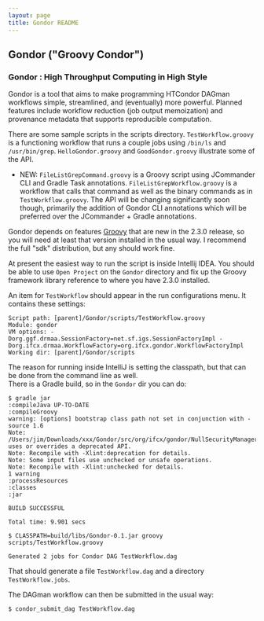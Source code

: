 ```yaml
---
layout: page
title: Gondor README
---
```


## Gondor ("Groovy Condor")
### Gondor : High Throughput Computing in High Style

Gondor is a tool that aims to make programming HTCondor DAGman workflows simple, streamlined, and (eventually) more
powerful.  Planned features include workflow reduction (job output memoization) and provenance metadata that supports
reproducible computation.

There are some sample scripts in the scripts directory.  `TestWorkflow.groovy` is a functioning workflow that runs a
couple jobs using `/bin/ls` and `/usr/bin/grep`.  `HelloGondor.groovy` and `GoodGondor.groovy` illustrate some of the API.

* NEW: `FileListGrepCommand.groovy` is a Groovy script using JCommander CLI and Gradle Task annotations.  `FileListGrepWorkflow.groovy` is a workflow that calls that command as well as the binary commands as in `TestWorkflow.groovy`.  The API will be changing significantly soon though, primarily the addition of Gondor CLI annotations which will be preferred over the JCommander + Gradle annotations.

Gondor depends on features [Groovy](http://groovy.codehaus.org/Download) that are new in the 2.3.0 release,
so you will need at least that version installed in the usual way.
I recommend the full "sdk" distribution, but any should work fine.

At present the easiest way to run the script is inside Intellij IDEA.
You should be able to use `Open Project` on the `Gondor` directory and fix up the Groovy framework library reference to where you have 2.3.0 installed.

An item for `TestWorkflow` should appear in the run configurations menu.  It contains these settings:

    Script path: [parent]/Gondor/scripts/TestWorkflow.groovy
    Module: gondor
    VM options: -Dorg.ggf.drmaa.SessionFactory=net.sf.igs.SessionFactoryImpl -Dorg.ifcx.drmaa.WorkflowFactory=org.ifcx.gondor.WorkflowFactoryImpl
    Working dir: [parent]/Gondor/scripts

The reason for running inside IntelliJ is setting the classpath, but that can be done from the command line as well.  
There is a Gradle build, so in the `Gondor` dir you can do:

```
$ gradle jar
:compileJava UP-TO-DATE
:compileGroovy
warning: [options] bootstrap class path not set in conjunction with -source 1.6
Note: /Users/jim/Downloads/xxx/Gondor/src/org/ifcx/gondor/NullSecurityManager.java uses or overrides a deprecated API.
Note: Recompile with -Xlint:deprecation for details.
Note: Some input files use unchecked or unsafe operations.
Note: Recompile with -Xlint:unchecked for details.
1 warning
:processResources
:classes
:jar

BUILD SUCCESSFUL

Total time: 9.901 secs

$ CLASSPATH=build/libs/Gondor-0.1.jar groovy scripts/TestWorkflow.groovy

Generated 2 jobs for Condor DAG TestWorkflow.dag
```

That should generate a file `TestWorkflow.dag` and a directory `TestWorkflow.jobs`.

The DAGman workflow can then be submitted in the usual way:

```
$ condor_submit_dag TestWorkflow.dag
```
